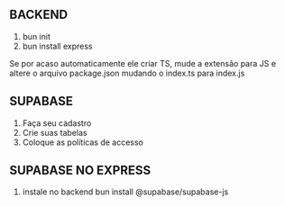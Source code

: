 ## BACKEND

1. bun init
3. bun install express

Se por acaso automaticamente ele criar TS, mude a extensão para JS e altere o arquivo package.json mudando o index.ts para index.js 

## SUPABASE
1. Faça seu cadastro
2. Crie suas tabelas
3. Coloque as políticas de accesso

## SUPABASE NO EXPRESS
1. instale no backend
bun install @supabase/supabase-js